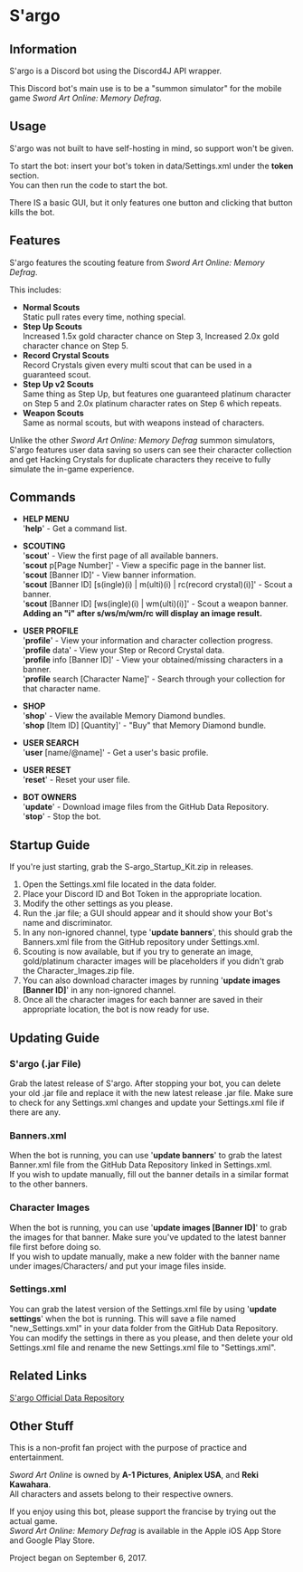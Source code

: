 # S'argo
## Information
S'argo is a Discord bot using the Discord4J API wrapper.

This Discord bot's main use is to be a "summon simulator" for the mobile game *Sword Art Online: Memory Defrag*.

## Usage
S'argo was not built to have self-hosting in mind, so support won't be given.

To start the bot: insert your bot's token in data/Settings.xml under the **token** section.  
You can then run the code to start the bot.

There IS a basic GUI, but it only features one button and clicking that button kills the bot.

## Features
S'argo features the scouting feature from *Sword Art Online: Memory Defrag*.

This includes:
* **Normal Scouts**  
Static pull rates every time, nothing special.
* **Step Up Scouts**  
Increased 1.5x gold character chance on Step 3, Increased 2.0x gold character chance on Step 5.
* **Record Crystal Scouts**  
Record Crystals given every multi scout that can be used in a guaranteed scout.
* **Step Up v2 Scouts**  
Same thing as Step Up, but features one guaranteed platinum character on Step 5 and 2.0x platinum character rates on Step 6 which repeats.
* **Weapon Scouts**  
Same as normal scouts, but with weapons instead of characters.

Unlike the other *Sword Art Online: Memory Defrag* summon simulators, S'argo features user data 
saving so users can see their character collection and get Hacking Crystals for duplicate characters
they receive to fully simulate the in-game experience.

## Commands
- **HELP MENU**  
'**help**' - Get a command list.

- **SCOUTING**  
'**scout**' - View the first page of all available banners.  
'**scout** p[Page Number]' - View a specific page in the banner list.  
'**scout** [Banner ID]' - View banner information.  
'**scout** [Banner ID] [s(ingle)(i) | m(ulti)(i) | rc(record crystal)(i)]' - Scout a banner.  
'**scout** [Banner ID] [ws(ingle)(i) | wm(ulti)(i)]' - Scout a weapon banner.  
**Adding an "i" after s/ws/m/wm/rc will display an image result.**

- **USER PROFILE**  
'**profile**' - View your information and character collection progress.  
'**profile** data' - View your Step or Record Crystal data.  
'**profile** info [Banner ID]' - View your obtained/missing characters in a banner.  
'**profile** search [Character Name]' - Search through your collection for that character name.

- **SHOP**  
'**shop**' - View the available Memory Diamond bundles.  
'**shop** [Item ID] [Quantity]' - "Buy" that Memory Diamond bundle.

- **USER SEARCH**  
'**user** [name/@name]' - Get a user's basic profile.

- **USER RESET**  
'**reset**' - Reset your user file.  

- **BOT OWNERS**  
'**update**' - Download image files from the GitHub Data Repository.  
'**stop**' - Stop the bot.  

## Startup Guide
If you're just starting, grab the S-argo_Startup_Kit.zip in releases.  
1) Open the Settings.xml file located in the data folder.
2) Place your Discord ID and Bot Token in the appropriate location.
3) Modify the other settings as you please.
3) Run the .jar file; a GUI should appear and it should show your Bot's name and discriminator.
4) In any non-ignored channel, type '**update banners**', this should grab the Banners.xml file from the GitHub repository under Settings.xml.
6) Scouting is now available, but if you try to generate an image, gold/platinum character images will be placeholders if you didn't grab the Character_Images.zip file.
7) You can also download character images by running '**update images [Banner ID]**' in any non-ignored channel.
8) Once all the character images for each banner are saved in their appropriate location, the bot is now ready for use.

## Updating Guide
### S'argo (.jar File)
Grab the latest release of S'argo. After stopping your bot, you can delete your old .jar file and replace it 
with the new latest release .jar file. Make sure to check for any Settings.xml changes and update your Settings.xml
file if there are any.

### Banners.xml
When the bot is running, you can use '**update banners**' to grab the latest Banner.xml file from the GitHub Data
Repository linked in Settings.xml.  
If you wish to update manually, fill out the banner details in a similar format to the other banners.

### Character Images
When the bot is running, you can use '**update images [Banner ID]**' to grab the images for that banner. Make sure
you've updated to the latest banner file first before doing so.  
If you wish to update manually, make a new folder with the banner name under images/Characters/ and put your
image files inside.

### Settings.xml
You can grab the latest version of the Settings.xml file by using '**update settings**' when the bot is running.
This will save a file named "new_Settings.xml" in your data folder from the GitHub Data Repository.  
You can modify the settings in there as you please, and then delete your old Settings.xml file and rename the new Settings.xml file to "Settings.xml".

## Related Links
[S'argo Official Data Repository](https://github.com/Expugn/S-argo_Data "Official Data Repository")

## Other Stuff
This is a non-profit fan project with the purpose of practice and entertainment.

*Sword Art Online* is owned by **A-1 Pictures**, **Aniplex USA**, and **Reki Kawahara**.  
All characters and assets belong to their respective owners.  

If you enjoy using this bot, please support the francise by trying out the actual game.  
*Sword Art Online: Memory Defrag* is available in the Apple iOS App Store and Google Play Store.

Project began on September 6, 2017.